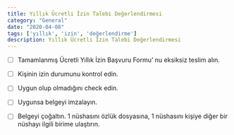 ```yaml
---
title: Yıllık Ücretli İzin Talebi Değerlendirmesi
category: "General"
date: "2020-04-08"
tags: ['yıllık', 'izin', 'değerlendirme']
description: Yıllık Ücretli İzin Talebi Değerlendirmesi
---
```


- [ ] Tamamlanmış Ücretli Yıllık İzin Başvuru Formu’ nu eksiksiz teslim alın.

- [ ] Kişinin izin durumunu kontrol edin.

- [ ] Uygun olup olmadığını check edin.

- [ ] Uygunsa belgeyi imzalayın.

- [ ] Belgeyi çoğaltın. 1 nüshasını özlük dosyasına, 1 nüshasını kişiye diğer bir nüshayı ilgili birime ulaştırın.
